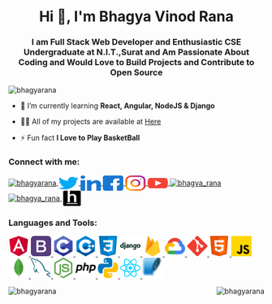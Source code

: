 <h1 align="center">Hi 👋, I'm Bhagya Vinod Rana</h1>
<h3 align="center">I am Full Stack Web Developer and Enthusiastic CSE Undergraduate at N.I.T.,Surat and Am Passionate About Coding and Would Love to Build Projects and Contribute to Open Source</h3>

<p align="left"> <img src="https://komarev.com/ghpvc/?username=bhagyarana&label=Profile%20views&color=0e75b6&style=flat" alt="bhagyarana" /> </p>

- 🌱 I’m currently learning **React, Angular, NodeJS & Django**

- 👨‍💻 All of my projects are available at [Here](https://github.com/BhagyaRana/)

- ⚡ Fun fact **I Love to Play BasketBall**

<h3 align="left">Connect with me:</h3>

<p align="left">

<a href="https://dev.to/bhagyarana" target="blank">
<img align="center" src="https://cdn.jsdelivr.net/npm/simple-icons@3.0.1/icons/dev-dot-to.svg" alt="bhagyarana" height="30" width="40" />
</a>

<a href="https://twitter.com/bhagya_rana" target="blank">
<img align="center" src="/images/icons/Social/twitter.svg" alt="bhagya_rana" height="30" width="40" />
</a>

<a href="https://linkedin.com/in/bhagyarana" target="blank">
<img align="center" src="/images/icons/Social/linked-in-alt.svg" alt="bhagyarana" height="30" width="40" />
</a>

<a href="https://fb.com/bhagyarana007" target="blank">
<img align="center" src="/images/icons/Social/facebook.svg" alt="bhagyarana007" height="30" width="40" />
</a>

<a href="https://instagram.com/bhagyarana4" target="blank">
<img align="center" src="/images/icons/Social/instagram.svg" alt="bhagyarana4" height="30" width="40" />
</a>

<a href="https://www.youtube.com/c/bhagya rana" target="blank">
<img align="center" src="/images/icons/Social/youtube.svg" alt="bhagya rana" height="30" width="40" />
</a>

<a href="https://www.codechef.com/users/bhagya_rana" target="blank">
<img align="center" src="https://cdn.jsdelivr.net/npm/simple-icons@3.1.0/icons/codechef.svg" alt="bhagya_rana" height="30" width="40" />
</a>

<a href="https://codeforces.com/profile/bhagya_rana" target="blank">
<img align="center" src="https://cdn.jsdelivr.net/npm/simple-icons@3.0.1/icons/codeforces.svg" alt="bhagya_rana" height="30" width="40" />
</a>

<a href="https://www.hackerearth.com/@bhagyarana2001" target="blank">
<img align="center" src="/images/icons/Social/hackerearth.svg" alt="@bhagyarana2001" height="30" width="40" />
</a>

</p>

<h3 align="left">Languages and Tools:</h3>

<p align="left"> 

<a href="https://angular.io" target="_blank"> 
<img src="/images/icons/FrontendDevelopment/angularjs.svg" alt="angularjs" width="40" height="40"/> 
</a> 

<a href="https://getbootstrap.com" target="_blank">
<img src="/images/icons/FrontendDevelopment/bootstrap.svg" alt="bootstrap" width="40" height="40"/> 
</a> 

<a href="https://www.cprogramming.com/" target="_blank"> 
<img src="/images/icons/ProgrammingLanguages/c.svg" alt="c" width="40" height="40"/> 
</a> 

<a href="https://www.w3schools.com/cpp/" target="_blank"> 
<img src="/images/icons/ProgrammingLanguages/cpp.svg" alt="cplusplus" width="40" height="40"/> 
</a> 

<a href="https://www.w3schools.com/css/" target="_blank"> 
<img src="/images/icons/FrontendDevelopment/css.svg" alt="css3" width="40" height="40"/> 
</a>

<a href="https://www.djangoproject.com/" target="_blank"> 
<img src="/images/icons/Framework/django.svg" alt="django" width="40" height="40"/> 
</a> 

<a href="https://firebase.google.com/" target="_blank"> 
<img src="/images/icons/BaaS/firebase.svg" alt="firebase" width="40" height="40"/> 
</a> 

<a href="https://cloud.google.com" target="_blank"> 
<img src="/images/icons/Devops/gcp.svg" alt="gcp" width="40" height="40"/> 
</a>

<a href="https://git-scm.com/" target="_blank"> 
<img src="/images/icons/Other/git.svg" alt="git" width="40" height="40"/> 
</a>

<a href="https://www.w3.org/html/" target="_blank"> 
<img src="/images/icons/FrontendDevelopment/html.svg" alt="html5" width="40" height="40"/>
</a> 

<a href="https://developer.mozilla.org/en-US/docs/Web/JavaScript" target="_blank"> 
<img src="/images/icons/ProgrammingLanguages/javascript.svg" alt="javascript" width="40" height="40"/>
</a>

<a href="https://www.mongodb.com/" target="_blank"> 
<img src="/images/icons/Database/mongodb.svg" alt="mongodb" width="40" height="40"/>
</a> 

<a href="https://www.mysql.com/" target="_blank"> 
<img src="/images/icons/Database/mysql.svg" alt="mysql" width="40" height="40"/> 
</a>

<a href="https://nodejs.org" target="_blank"> 
<img src="/images/icons/BackendDevelopment/nodejs.svg" alt="nodejs" width="40" height="40"/>
</a>

<a href="https://www.php.net" target="_blank"> 
<img src="/images/icons/ProgrammingLanguages/php.svg" alt="php" width="40" height="40"/> 
</a>

<a href="https://www.python.org" target="_blank"> 
<img src="/images/icons/ProgrammingLanguages/python.svg" alt="python" width="40" height="40"/> 
</a>

<a href="https://reactjs.org/" target="_blank"> 
<img src="/images/icons/FrontendDevelopment/reactjs.svg" alt="react" width="40" height="40"/>
</a> 

<a href="https://www.sqlite.org/" target="_blank"> 
<img src="/images/icons/Database/sqlite.svg" alt="sqlite" width="40" height="40"/> 
</a>

</p>

<p><img align="left" width="330px" src="https://github-readme-stats.vercel.app/api/top-langs?username=bhagyarana&show_icons=true&locale=en&layout=compact" alt="bhagyarana" /></p>

<p><img align="right" src="https://github-readme-stats.vercel.app/api?username=bhagyarana&show_icons=true&locale=en" alt="bhagyarana" /></p>
